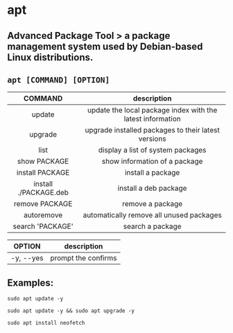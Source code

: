 # apt

**Advanced Package Tool** > a package management system used by Debian-based Linux distributions.
---

` apt [COMMAND] [OPTION] `
---

| **COMMAND** | description |
|:---:|:---:|
| update | update the local package index with the latest information |
| upgrade | upgrade installed packages to their latest versions |
| list | display a list of system packages |
| show PACKAGE | show information of a package |
| install PACKAGE | install a package |
| install ./PACKAGE.deb | install a deb package |
| remove PACKAGE | remove a package |
| autoremove | automatically remove all unused packages |
| search 'PACKAGE' | search a package |

| **OPTION** | description |
|:---:|:---:|
| -y, --yes | prompt the confirms |

## Examples:
` sudo apt update -y `

` sudo apt update -y && sudo apt upgrade -y `

` sudo apt install neofetch `
